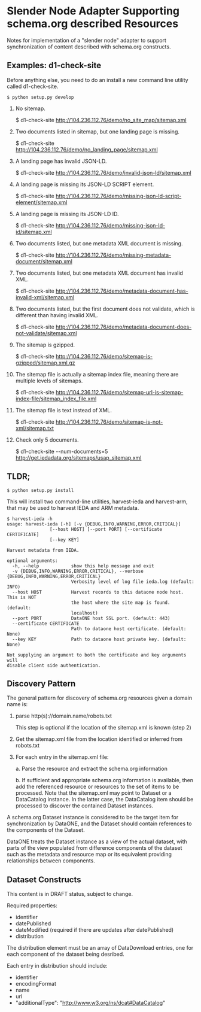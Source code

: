 Slender Node Adapter Supporting schema.org described Resources
==============================================================

Notes for implementation of a "slender node" adapter to support synchronization
of content described with schema.org constructs.

Examples: d1-check-site
-----------------------
Before anything else, you need to do an install a new command line utility
called d1-check-site.

```
$ python setup.py develop
```

1. No sitemap.

    $ d1-check-site http://104.236.112.76/demo/no_site_map/sitemap.xml

2. Two documents listed in sitemap, but one landing page is missing.

    $ d1-check-site http://104.236.112.76/demo/no_landing_page/sitemap.xml

3. A landing page has invalid JSON-LD.

    $ d1-check-site http://104.236.112.76/demo/invalid-json-ld/sitemap.xml

4. A landing page is missing its JSON-LD SCRIPT element.

    $ d1-check-site http://104.236.112.76/demo/missing-json-ld-script-element/sitemap.xml

5. A landing page is missing its JSON-LD ID.

    $ d1-check-site http://104.236.112.76/demo/missing-json-ld-id/sitemap.xml

6. Two documents listed, but one metadata XML document is missing.

    $ d1-check-site http://104.236.112.76/demo/missing-metadata-document/sitemap.xml

7. Two documents listed, but one metadata XML document has invalid XML.

    $ d1-check-site http://104.236.112.76/demo/metadata-document-has-invalid-xml/sitemap.xml

8. Two documents listed, but the first document does not validate, which is different than having invalid XML.

    $ d1-check-site http://104.236.112.76/demo/metadata-document-does-not-validate/sitemap.xml

9. The sitemap is gzipped.

    $ d1-check-site http://104.236.112.76/demo/sitemap-is-gzipped/sitemap.xml.gz

10. The sitemap file is actually a sitemap index file, meaning there are multiple levels of sitemaps.

    $ d1-check-site http://104.236.112.76/demo/sitemap-url-is-sitemap-index-file/sitemap_index_file.xml

11. The sitemap file is text instead of XML.

    $ d1-check-site http://104.236.112.76/demo/sitemap-is-not-xml/sitemap.txt

12. Check only 5 documents.

    $ d1-check-site --num-documents=5 http://get.iedadata.org/sitemaps/usap_sitemap.xml

TLDR;
-----
```
$ python setup.py install
```

This will install two command-line utilities, harvest-ieda and harvest-arm, that may be used to harvest IEDA and ARM metadata.

```
$ harvest-ieda -h
usage: harvest-ieda [-h] [-v {DEBUG,INFO,WARNING,ERROR,CRITICAL}]
                [--host HOST] [--port PORT] [--certificate CERTIFICATE]
                [--key KEY]

Harvest metadata from IEDA.

optional arguments:
  -h, --help            show this help message and exit
  -v {DEBUG,INFO,WARNING,ERROR,CRITICAL}, --verbose {DEBUG,INFO,WARNING,ERROR,CRITICAL}
                        Verbosity level of log file ieda.log (default: INFO)
  --host HOST           Harvest records to this dataone node host. This is NOT
                        the host where the site map is found. (default:
                        localhost)
  --port PORT           DataONE host SSL port. (default: 443)
  --certificate CERTIFICATE
                        Path to dataone host certificate. (default: None)
  --key KEY             Path to dataone host private key. (default: None)

Not supplying an argument to both the certificate and key arguments will
disable client side authentication.
```


Discovery Pattern
-----------------

The general pattern for discovery of schema.org resources given a domain name is:

1. parse http(s)://domain.name/robots.txt

   This step is optional if the location of the sitemap.xml is known (step 2)

2. Get the sitemap.xml file from the location identified or inferred from robots.txt

3. For each entry in the sitemap.xml file:

   a. Parse the resource and extract the schema.org information

   b. If sufficient and appropriate schema.org information is available, then add the
      referenced resource or resources to the set of items to be processed. Note that
      the sitemap.xml may point to Dataset or a DataCatalog instance. In the latter case,
      the DataCatalog item should be processed to discover the contained Dataset
      instances.

A schema.org Dataset instance is considered to be the target item for synchronization by
DataONE, and the Dataset should contain references to the components of the Dataset.

DataONE treats the Dataset instance as a view of the actual dataset, with parts of the
view populated from difference components of the dataset such as the metadata and
resource map or its equivalent providing relationships between components.


Dataset Constructs
------------------

This content is in DRAFT status, subject to change.

Required properties:

* identifier
* datePublished
* dateModified  (required if there are updates after datePublished)
* distribution

The distribution element must be an array of DataDownload entries, one for each component
of the dataset being desribed.

Each entry in distribution should include:

* identifier
* encodingFormat
* name
* url
* "additionalType": "http://www.w3.org/ns/dcat#DataCatalog"



